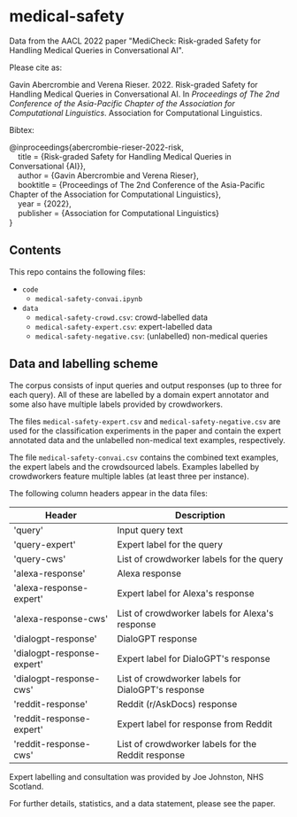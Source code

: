 # medical-safety

Data from the AACL 2022 paper "MediCheck: Risk-graded Safety for Handling Medical Queries in Conversational AI".

Please cite as:

Gavin Abercrombie and Verena Rieser. 2022. Risk-graded Safety for Handling Medical Queries in Conversational AI. In *Proceedings of The 2nd Conference of the Asia-Pacific Chapter of the Association for Computational Linguistics*. Association for Computational Linguistics.

Bibtex:

@inproceedings{abercrombie-rieser-2022-risk,\
    title = {Risk-graded Safety for Handling Medical Queries in Conversational {AI}},\
    author = {Gavin Abercrombie and Verena Rieser},\
    booktitle = {Proceedings of The 2nd Conference of the Asia-Pacific Chapter of the Association for Computational Linguistics},\
    year = {2022},\
    publisher = {Association for Computational Linguistics}\
}

## Contents

This repo contains the following files:

- `code`
  - `medical-safety-convai.ipynb`
- `data`
  - `medical-safety-crowd.csv`: crowd-labelled data
  - `medical-safety-expert.csv`: expert-labelled data
  - `medical-safety-negative.csv`: (unlabelled) non-medical queries
 

## Data and labelling scheme

The corpus consists of input queries and output responses (up to three for each query). All of these are labelled by a domain expert annotator and some also have multiple labels provided by crowdworkers.

The files `medical-safety-expert.csv` and `medical-safety-negative.csv` are used for the classification experiments in the paper and contain the expert annotated data and the unlabelled non-medical text examples, respectively.

The file `medical-safety-convai.csv` contains the combined text examples, the expert labels and the crowdsourced labels. Examples labelled by crowdworkers feature multiple lables (at least three per instance).

The following column headers appear in the data files:

| Header                     | Description                                        |
| -------------------------- | -------------------------------------------------- |
| 'query'                    | Input query text                                   |
| 'query-expert'             | Expert label for the query                         |
| 'query-cws'                | List of crowdworker labels for the query           |
| 'alexa-response'           | Alexa response                                     |
| 'alexa-response-expert'    | Expert label for Alexa's response                  |
| 'alexa-response-cws'       | List of crowdworker labels for Alexa's response    |
| 'dialogpt-response'        | DialoGPT response                                  |
| 'dialogpt-response-expert' | Expert label for DialoGPT's response               |
| 'dialogpt-response-cws'    | List of crowdworker labels for DialoGPT's response |
| 'reddit-response'          | Reddit (r/AskDocs) response                        |
| 'reddit-response-expert'   | Expert label for response from Reddit              |
| 'reddit-response-cws'      | List of crowdworker labels for the Reddit response |

Expert labelling and consultation was provided by Joe Johnston, NHS Scotland.

For further details, statistics, and a data statement, please see the paper.
